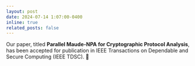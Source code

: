 ```yaml
---
layout: post
date: 2024-07-14 1:07:00-0400
inline: true
related_posts: false
---
```


Our paper, titled <b>Parallel Maude-NPA for Cryptographic Protocol Analysis</b>, has been accepted for publication in IEEE Transactions on Dependable and Secure Computing (IEEE TDSC). :tada: